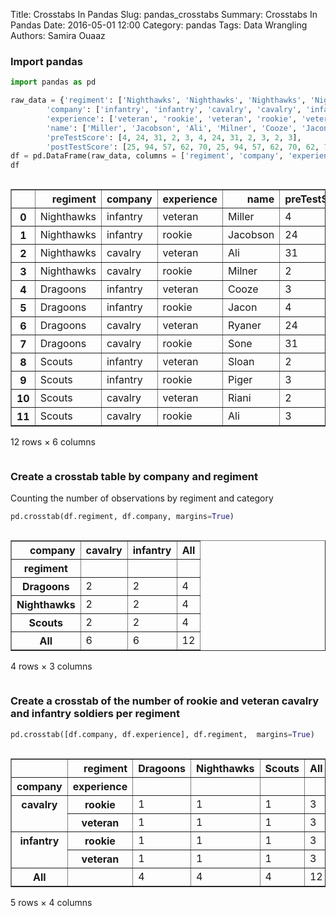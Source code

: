 Title: Crosstabs In Pandas
Slug: pandas_crosstabs
Summary: Crosstabs In Pandas
Date: 2016-05-01 12:00
Category: pandas
Tags: Data Wrangling
Authors: Samira Ouaaz



### Import pandas


```python
import pandas as pd
```


```python
raw_data = {'regiment': ['Nighthawks', 'Nighthawks', 'Nighthawks', 'Nighthawks', 'Dragoons', 'Dragoons', 'Dragoons', 'Dragoons', 'Scouts', 'Scouts', 'Scouts', 'Scouts'], 
        'company': ['infantry', 'infantry', 'cavalry', 'cavalry', 'infantry', 'infantry', 'cavalry', 'cavalry','infantry', 'infantry', 'cavalry', 'cavalry'], 
        'experience': ['veteran', 'rookie', 'veteran', 'rookie', 'veteran', 'rookie', 'veteran', 'rookie','veteran', 'rookie', 'veteran', 'rookie'],
        'name': ['Miller', 'Jacobson', 'Ali', 'Milner', 'Cooze', 'Jacon', 'Ryaner', 'Sone', 'Sloan', 'Piger', 'Riani', 'Ali'], 
        'preTestScore': [4, 24, 31, 2, 3, 4, 24, 31, 2, 3, 2, 3],
        'postTestScore': [25, 94, 57, 62, 70, 25, 94, 57, 62, 70, 62, 70]}
df = pd.DataFrame(raw_data, columns = ['regiment', 'company', 'experience', 'name', 'preTestScore', 'postTestScore'])
df
```




<div style="max-height:1000px;max-width:1500px;overflow:auto;">
<table border="1" class="dataframe">
  <thead>
    <tr style="text-align: right;">
      <th></th>
      <th>regiment</th>
      <th>company</th>
      <th>experience</th>
      <th>name</th>
      <th>preTestScore</th>
      <th>postTestScore</th>
    </tr>
  </thead>
  <tbody>
    <tr>
      <th>0 </th>
      <td> Nighthawks</td>
      <td> infantry</td>
      <td> veteran</td>
      <td>   Miller</td>
      <td>  4</td>
      <td> 25</td>
    </tr>
    <tr>
      <th>1 </th>
      <td> Nighthawks</td>
      <td> infantry</td>
      <td>  rookie</td>
      <td> Jacobson</td>
      <td> 24</td>
      <td> 94</td>
    </tr>
    <tr>
      <th>2 </th>
      <td> Nighthawks</td>
      <td>  cavalry</td>
      <td> veteran</td>
      <td>      Ali</td>
      <td> 31</td>
      <td> 57</td>
    </tr>
    <tr>
      <th>3 </th>
      <td> Nighthawks</td>
      <td>  cavalry</td>
      <td>  rookie</td>
      <td>   Milner</td>
      <td>  2</td>
      <td> 62</td>
    </tr>
    <tr>
      <th>4 </th>
      <td>   Dragoons</td>
      <td> infantry</td>
      <td> veteran</td>
      <td>    Cooze</td>
      <td>  3</td>
      <td> 70</td>
    </tr>
    <tr>
      <th>5 </th>
      <td>   Dragoons</td>
      <td> infantry</td>
      <td>  rookie</td>
      <td>    Jacon</td>
      <td>  4</td>
      <td> 25</td>
    </tr>
    <tr>
      <th>6 </th>
      <td>   Dragoons</td>
      <td>  cavalry</td>
      <td> veteran</td>
      <td>   Ryaner</td>
      <td> 24</td>
      <td> 94</td>
    </tr>
    <tr>
      <th>7 </th>
      <td>   Dragoons</td>
      <td>  cavalry</td>
      <td>  rookie</td>
      <td>     Sone</td>
      <td> 31</td>
      <td> 57</td>
    </tr>
    <tr>
      <th>8 </th>
      <td>     Scouts</td>
      <td> infantry</td>
      <td> veteran</td>
      <td>    Sloan</td>
      <td>  2</td>
      <td> 62</td>
    </tr>
    <tr>
      <th>9 </th>
      <td>     Scouts</td>
      <td> infantry</td>
      <td>  rookie</td>
      <td>    Piger</td>
      <td>  3</td>
      <td> 70</td>
    </tr>
    <tr>
      <th>10</th>
      <td>     Scouts</td>
      <td>  cavalry</td>
      <td> veteran</td>
      <td>    Riani</td>
      <td>  2</td>
      <td> 62</td>
    </tr>
    <tr>
      <th>11</th>
      <td>     Scouts</td>
      <td>  cavalry</td>
      <td>  rookie</td>
      <td>      Ali</td>
      <td>  3</td>
      <td> 70</td>
    </tr>
  </tbody>
</table>
<p>12 rows × 6 columns</p>
</div>



### Create a crosstab table by company and regiment

Counting the number of observations by regiment and category


```python
pd.crosstab(df.regiment, df.company, margins=True)
```




<div style="max-height:1000px;max-width:1500px;overflow:auto;">
<table border="1" class="dataframe">
  <thead>
    <tr style="text-align: right;">
      <th>company</th>
      <th>cavalry</th>
      <th>infantry</th>
      <th>All</th>
    </tr>
    <tr>
      <th>regiment</th>
      <th></th>
      <th></th>
      <th></th>
    </tr>
  </thead>
  <tbody>
    <tr>
      <th>Dragoons</th>
      <td> 2</td>
      <td> 2</td>
      <td>  4</td>
    </tr>
    <tr>
      <th>Nighthawks</th>
      <td> 2</td>
      <td> 2</td>
      <td>  4</td>
    </tr>
    <tr>
      <th>Scouts</th>
      <td> 2</td>
      <td> 2</td>
      <td>  4</td>
    </tr>
    <tr>
      <th>All</th>
      <td> 6</td>
      <td> 6</td>
      <td> 12</td>
    </tr>
  </tbody>
</table>
<p>4 rows × 3 columns</p>
</div>



### Create a crosstab of the number of rookie and veteran cavalry and infantry soldiers per regiment


```python
pd.crosstab([df.company, df.experience], df.regiment,  margins=True)
```




<div style="max-height:1000px;max-width:1500px;overflow:auto;">
<table border="1" class="dataframe">
  <thead>
    <tr style="text-align: right;">
      <th></th>
      <th>regiment</th>
      <th>Dragoons</th>
      <th>Nighthawks</th>
      <th>Scouts</th>
      <th>All</th>
    </tr>
    <tr>
      <th>company</th>
      <th>experience</th>
      <th></th>
      <th></th>
      <th></th>
      <th></th>
    </tr>
  </thead>
  <tbody>
    <tr>
      <th rowspan="2" valign="top">cavalry</th>
      <th>rookie</th>
      <td> 1</td>
      <td> 1</td>
      <td> 1</td>
      <td>  3</td>
    </tr>
    <tr>
      <th>veteran</th>
      <td> 1</td>
      <td> 1</td>
      <td> 1</td>
      <td>  3</td>
    </tr>
    <tr>
      <th rowspan="2" valign="top">infantry</th>
      <th>rookie</th>
      <td> 1</td>
      <td> 1</td>
      <td> 1</td>
      <td>  3</td>
    </tr>
    <tr>
      <th>veteran</th>
      <td> 1</td>
      <td> 1</td>
      <td> 1</td>
      <td>  3</td>
    </tr>
    <tr>
      <th>All</th>
      <th></th>
      <td> 4</td>
      <td> 4</td>
      <td> 4</td>
      <td> 12</td>
    </tr>
  </tbody>
</table>
<p>5 rows × 4 columns</p>
</div>


